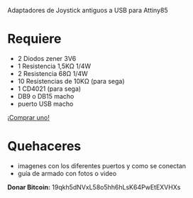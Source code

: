Adaptadores de Joystick antiguos a USB para Attiny85

Requiere
========

* 2 Diodos zener 3V6
* 1 Resistencia 1,5KΩ 1/4W 
* 2 Resistencia 68Ω 1/4W
* 10 Resistencias de 10KΩ (para sega)
* 1 CD4021 (para sega)
* DB9 o DB15 macho
* puerto USB macho

<a href="https://maquinaslibres.noblogs.org/joystick-retros/">¡Comprar uno!</a>

Quehaceres
==========

* imagenes con los diferentes puertos y como se conectan
* guía de armado con fotos o video

**Donar Bitcoin:** 19qkh5dNVxL58o5hh6hLsK64PwEtEXVHXs
